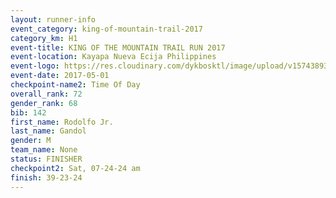 ```yaml
---
layout: runner-info 
event_category: king-of-mountain-trail-2017 
category_km: H1 
event-title: KING OF THE MOUNTAIN TRAIL RUN 2017 
event-location: Kayapa Nueva Ecija Philippines 
event-logo: https://res.cloudinary.com/dykbosktl/image/upload/v1574389360/Logo/kotmnewlogo_t9vtqr.png 
event-date: 2017-05-01 
checkpoint-name2: Time Of Day 
overall_rank: 72
gender_rank: 68
bib: 142
first_name: Rodolfo Jr.
last_name: Gandol
gender: M
team_name: None
status: FINISHER
checkpoint2: Sat, 07-24-24 am
finish: 39-23-24
---
```

